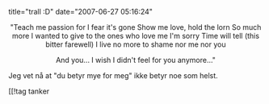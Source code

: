 title="trall :D"
date="2007-06-27 05:16:24"
<div align="center">"Teach me passion for I fear it's gone
Show me love, hold the lorn
So much more I wanted to give to the ones who love me
I'm sorry
Time will tell (this bitter farewell)
I live no more to shame nor me nor you

And you... I wish I didn't feel for you anymore..."</div>

Jeg vet nå at "du betyr mye for meg" ikke betyr noe som helst.

[[!tag  tanker
